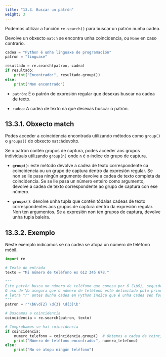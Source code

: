 ```yaml
---
title: "13.3. Buscar un patrón"
weight: 3
---
```


Podemos utilizar a función `re.search()` para buscar un patrón nunha cadea. 

Devolve un obxecto `match` se encontra unha coincidencia, ou `None` en caso contrario.


```python
cadea = "Python é unha linguaxe de programación"
patron = "linguaxe"

resultado = re.search(patron, cadea)
if resultado:
    print("Encontrado:", resultado.group())
else:
    print("Non encontrado")
```

- `patrón`: É o patrón de expresión regular que desexas buscar na cadea de texto.

- `cadea`: A cadea de texto na que desexas buscar o patrón.

## 13.3.1. Obxecto match

Podes acceder a coincidencia encontrada utilizando métodos como `group()` o `groups()` do obxecto `match`devolto.

Se o patrón contén grupos de captura, podes acceder aos grupos individuais utilizando `group(n)` onde `n` é o índice do grupo de captura.

- **`group()`**: este método devolve a cadea de texto correspondente ca coincidencia ou un grupo de captura dentro da expresión regular. Se non se lle pasa ningún argumento devolve a cadea de texto completa da coincidencia. Se se lle pasa un número enteiro como argumento, devolve a cadea de texto correspondente ao grupo de captura con ese número.

- **`groups()`**: devolve unha tupla que contén tódalas cadeas de texto correspondentes aos grupos de captura dentro da expresión regular. Non ten argumentos. Se a expresión non ten grupos de captura, devolve unha tupla baleira.

## 13.3.2. Exemplo

Neste exemplo indicamos se na cadea se atopa un número de teléfono móbil.

```python
import re

# Texto de entrada
texto = "Mi número de teléfono es 612 345 678."

"""
Este patrón busca un número de teléfono que comeza por 6 (\b6), seguido de dous díxitos (\d{2}), logo un espazo, despois tres díxitos, a continuación outro espazo e por último outros 3 números.
O uso de \b asegura que o número de teléfono esté delimitado polo principio e fin dunha palabra.
A letra "r" antes dunha cadea en Python indica que é unha cadea sen formato. Isto indica que os caracteres de escape, como '\' se interpreten literalmente. Neste contexto, é moi útil porque simplifica o patrón. 
"""
patron = r'\b6\d{2} \d{3} \d{3}\b'

# Buscamos a coincidencia
coincidencia = re.search(patron, texto)

# Comprobamos se hai coincidencia
if coincidencia:
    numero_telefono = coincidencia.group()  # Obtemos a cadea da coincidencia
    print("Número de teléfono encontrado:", numero_telefono)
else:
    print("No se atopu ningún teléfono")
```

